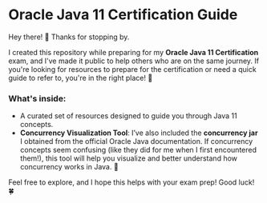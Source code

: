 # Oracle Java 11 Certification Guide

Hey there! 👋 Thanks for stopping by.

I created this repository while preparing for my **Oracle Java 11 Certification** exam, and I've made it public to help others who are on the same journey. If you're looking for resources to prepare for the certification or need a quick guide to refer to, you're in the right place! 🎯

### What's inside:
- A curated set of resources designed to guide you through Java 11 concepts.
- **Concurrency Visualization Tool**: I’ve also included the **concurrency jar** I obtained from the official Oracle Java documentation. If concurrency concepts seem confusing (like they did for me when I first encountered them!), this tool will help you visualize and better understand how concurrency works in Java. 🚀

Feel free to explore, and I hope this helps with your exam prep! Good luck! 🍀
